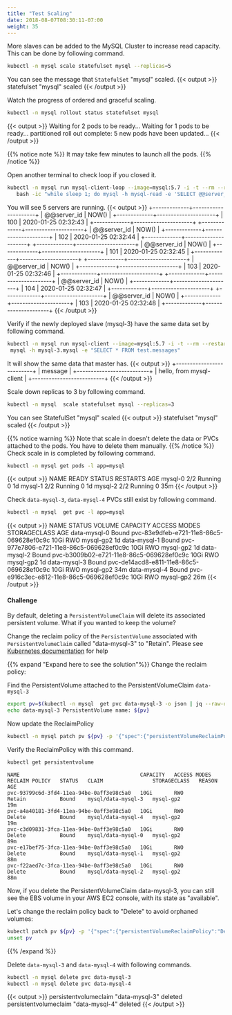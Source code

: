 ```yaml
---
title: "Test Scaling"
date: 2018-08-07T08:30:11-07:00
weight: 35
---
```

More slaves can be added to the MySQL Cluster to increase read capacity. This can be done by following command.
```sh
kubectl -n mysql scale statefulset mysql --replicas=5
```

You can see the message that `StatefulSet` "mysql" scaled.
{{< output >}}
statefulset "mysql" scaled
{{< /output >}}

Watch the progress of ordered and graceful scaling.
```sh
kubectl -n mysql rollout status statefulset mysql
```
{{< output >}}
Waiting for 2 pods to be ready...
Waiting for 1 pods to be ready...
partitioned roll out complete: 5 new pods have been updated...
{{< /output >}}

{{% notice note %}}
It may take few minutes to launch all the pods.
{{% /notice %}}

Open another terminal to check loop if you closed it.
```sh
kubectl -n mysql run mysql-client-loop --image=mysql:5.7 -i -t --rm --restart=Never --\
   bash -ic "while sleep 1; do mysql -h mysql-read -e 'SELECT @@server_id,NOW()'; done"
```

You will see 5 servers are running.
{{< output >}}
+-------------+---------------------+
| @@server_id | NOW()               |
+-------------+---------------------+
|         100 | 2020-01-25 02:32:43 |
+-------------+---------------------+
+-------------+---------------------+
| @@server_id | NOW()               |
+-------------+---------------------+
|         102 | 2020-01-25 02:32:44 |
+-------------+---------------------+
+-------------+---------------------+
| @@server_id | NOW()               |
+-------------+---------------------+
|         101 | 2020-01-25 02:32:45 |
+-------------+---------------------+
+-------------+---------------------+
| @@server_id | NOW()               |
+-------------+---------------------+
|         103 | 2020-01-25 02:32:46 |
+-------------+---------------------+
+-------------+---------------------+
| @@server_id | NOW()               |
+-------------+---------------------+
|         104 | 2020-01-25 02:32:47 |
+-------------+---------------------+
+-------------+---------------------+
| @@server_id | NOW()               |
+-------------+---------------------+
|         103 | 2020-01-25 02:32:48 |
+-------------+---------------------+
{{< /output >}}

Verify if the newly deployed slave (mysql-3) have the same data set by following command.
```sh
kubectl -n mysql run mysql-client --image=mysql:5.7 -i -t --rm --restart=Never --\
 mysql -h mysql-3.mysql -e "SELECT * FROM test.messages"
```

It will show the same data that master has.
{{< output >}}
+--------------------------+
| message                  |
+--------------------------+
| hello, from mysql-client |
+--------------------------+
{{< /output >}}

Scale down replicas to 3 by following command.
```sh
kubectl -n mysql  scale statefulset mysql --replicas=3
```

You can see StatefulSet "mysql" scaled
{{< output >}}
statefulset "mysql" scaled
{{< /output >}}

{{% notice warning %}}
Note that scale in doesn't delete the data or PVCs attached to the pods. You have to delete them manually.
{{% /notice %}}
Check scale in is completed by following command.
```sh
kubectl -n mysql get pods -l app=mysql
```
{{< output >}}
NAME      READY     STATUS    RESTARTS   AGE
mysql-0   2/2       Running   0          1d
mysql-1   2/2       Running   0          1d
mysql-2   2/2       Running   0          35m
{{< /output >}}

Check `data-mysql-3`, `data-mysql-4` PVCs still exist by following command.
```sh
kubectl -n mysql  get pvc -l app=mysql
```
{{< output >}}
NAME           STATUS    VOLUME                                     CAPACITY   ACCESS MODES   STORAGECLASS   AGE
data-mysql-0   Bound     pvc-83e9dfeb-e721-11e8-86c5-069628ef0c9c   10Gi       RWO            mysql-gp2            1d
data-mysql-1   Bound     pvc-977e7806-e721-11e8-86c5-069628ef0c9c   10Gi       RWO            mysql-gp2            1d
data-mysql-2   Bound     pvc-b3009b02-e721-11e8-86c5-069628ef0c9c   10Gi       RWO            mysql-gp2            1d
data-mysql-3   Bound     pvc-de14acd8-e811-11e8-86c5-069628ef0c9c   10Gi       RWO            mysql-gp2            34m
data-mysql-4   Bound     pvc-e916c3ec-e812-11e8-86c5-069628ef0c9c   10Gi       RWO            mysql-gp2            26m
{{< /output >}}


#### Challenge
By default, deleting a `PersistentVolumeClaim` will delete its associated persistent volume. What if you wanted to keep the volume?

Change the reclaim policy of the `PersistentVolume` associated with `PersistentVolumeClaim` called "data-mysql-3" to "Retain". Please see [Kubernetes documentation](https://kubernetes.io/docs/tasks/administer-cluster/change-pv-reclaim-policy/) for help

{{% expand "Expand here to see the solution"%}}
Change the reclaim policy:

Find the PersistentVolume attached to the PersistentVolumeClaim `data-mysql-3`
```sh
export pv=$(kubectl -n mysql  get pvc data-mysql-3 -o json | jq --raw-output '.spec.volumeName')
echo data-mysql-3 PersistentVolume name: ${pv}
```

Now update the ReclaimPolicy
```sh
kubectl -n mysql patch pv ${pv} -p '{"spec":{"persistentVolumeReclaimPolicy":"Retain"}}'
```

Verify the ReclaimPolicy with this command.
```sh
kubectl get persistentvolume
```
```text
NAME                                       CAPACITY   ACCESS MODES   RECLAIM POLICY   STATUS   CLAIM                STORAGECLASS   REASON   AGE
pvc-93799c6d-3fd4-11ea-94be-0aff3e98c5a0   10Gi       RWO            Retain           Bound    mysql/data-mysql-3   mysql-gp2               19m
pvc-a4a40181-3fd4-11ea-94be-0aff3e98c5a0   10Gi       RWO            Delete           Bound    mysql/data-mysql-4   mysql-gp2               19m
pvc-c3d09831-3fca-11ea-94be-0aff3e98c5a0   10Gi       RWO            Delete           Bound    mysql/data-mysql-0   mysql-gp2               89m
pvc-e17bef75-3fca-11ea-94be-0aff3e98c5a0   10Gi       RWO            Delete           Bound    mysql/data-mysql-1   mysql-gp2               88m
pvc-f22aed7c-3fca-11ea-94be-0aff3e98c5a0   10Gi       RWO            Delete           Bound    mysql/data-mysql-2   mysql-gp2               88m
```


Now, if you delete the PersistentVolumeClaim data-mysql-3, you can still see the EBS volume in your AWS EC2 console, with its state as "available".

Let's change the reclaim policy back to "Delete" to avoid orphaned volumes:
```sh
kubectl patch pv ${pv} -p '{"spec":{"persistentVolumeReclaimPolicy":"Delete"}}'
unset pv
```
{{% /expand %}}

Delete `data-mysql-3` and `data-mysql-4` with following commands.
```sh
kubectl -n mysql delete pvc data-mysql-3
kubectl -n mysql delete pvc data-mysql-4
```
{{< output >}}
persistentvolumeclaim "data-mysql-3" deleted
persistentvolumeclaim "data-mysql-4" deleted
{{< /output >}}
